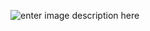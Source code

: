 


![enter image description here](https://www.panasm.com/wp-content/uploads/2018/10/Homo-Deus-2016-Yuval-Noah-Harari.jpg)
<!--stackedit_data:
eyJoaXN0b3J5IjpbMTk5NzA0OTI3OV19
-->